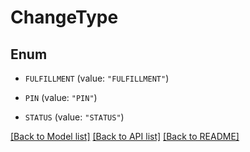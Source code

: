 # ChangeType

## Enum


* `FULFILLMENT` (value: `"FULFILLMENT"`)

* `PIN` (value: `"PIN"`)

* `STATUS` (value: `"STATUS"`)


[[Back to Model list]](../README.md#documentation-for-models) [[Back to API list]](../README.md#documentation-for-api-endpoints) [[Back to README]](../README.md)


